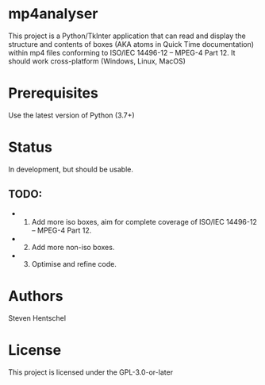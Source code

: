 # mp4analyser #
This project is a Python/TkInter application that can read and display the structure and contents of boxes 
(AKA atoms in Quick Time documentation) within mp4 files conforming to ISO/IEC 14496-12 – MPEG-4 Part 12.
It should work cross-platform (Windows, Linux, MacOS)

# Prerequisites #
Use the latest version of Python (3.7+)

# Status #
In development, but should be usable.

## TODO: ##
* 1. Add more iso boxes, aim for complete coverage of ISO/IEC 14496-12 – MPEG-4 Part 12.
* 2. Add more non-iso boxes.
* 3. Optimise and refine code.

# Authors #
Steven Hentschel

# License #
This project is licensed under the GPL-3.0-or-later

